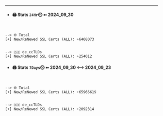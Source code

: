 

---
- #### 🖨️ **Stats** `24Hr`⏲️ ➼ 2024_09_30
```console


--> 🌐 Total
[+] New/ReNewed SSL Certs (ALL): +6468073


--> 🇩🇪 de_ccTLDs
[+] New/ReNewed SSL Certs (ALL): +254012

```

- #### 🖨️ **Stats** `7Days`⏲️ ➼ 2024_09_30 <--> 2024_09_23
```console


--> 🌐 Total
[+] New/ReNewed SSL Certs (ALL): +65966619


--> 🇩🇪 de_ccTLDs
[+] New/ReNewed SSL Certs (ALL): +2092314

```

